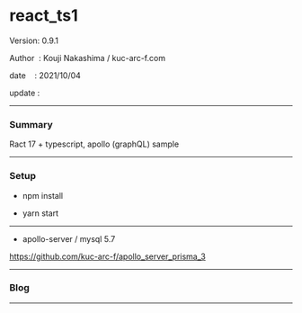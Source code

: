 ﻿# react_ts1

 Version: 0.9.1

 Author  : Kouji Nakashima / kuc-arc-f.com

 date    : 2021/10/04 

 update  :

***
### Summary

Ract 17 + typescript, apollo (graphQL) sample 

***
### Setup

* npm install

* yarn start

***
* apollo-server / mysql 5.7

https://github.com/kuc-arc-f/apollo_server_prisma_3

***
### Blog

***

